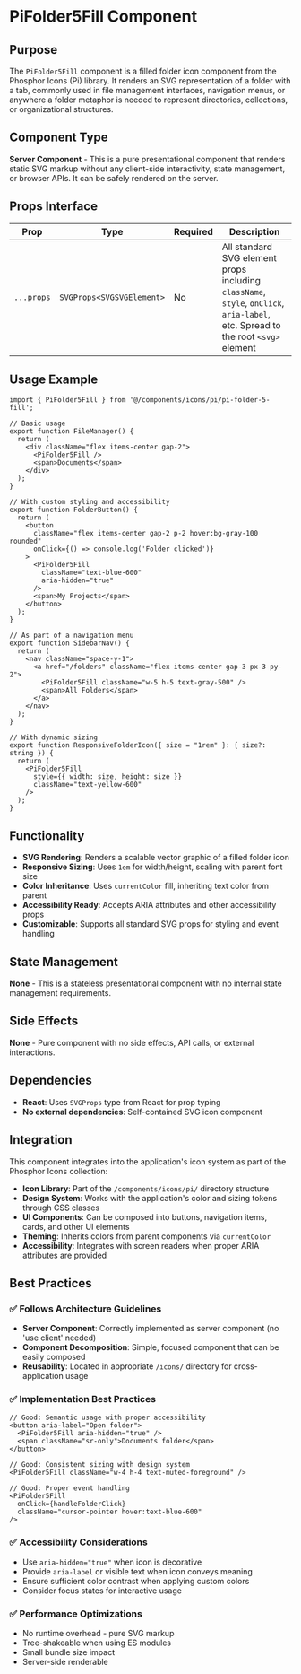 # PiFolder5Fill Component

## Purpose
The `PiFolder5Fill` component is a filled folder icon component from the Phosphor Icons (Pi) library. It renders an SVG representation of a folder with a tab, commonly used in file management interfaces, navigation menus, or anywhere a folder metaphor is needed to represent directories, collections, or organizational structures.

## Component Type
**Server Component** - This is a pure presentational component that renders static SVG markup without any client-side interactivity, state management, or browser APIs. It can be safely rendered on the server.

## Props Interface

| Prop | Type | Required | Description |
|------|------|----------|-------------|
| `...props` | `SVGProps<SVGSVGElement>` | No | All standard SVG element props including `className`, `style`, `onClick`, `aria-label`, etc. Spread to the root `<svg>` element |

## Usage Example

```tsx
import { PiFolder5Fill } from '@/components/icons/pi/pi-folder-5-fill';

// Basic usage
export function FileManager() {
  return (
    <div className="flex items-center gap-2">
      <PiFolder5Fill />
      <span>Documents</span>
    </div>
  );
}

// With custom styling and accessibility
export function FolderButton() {
  return (
    <button 
      className="flex items-center gap-2 p-2 hover:bg-gray-100 rounded"
      onClick={() => console.log('Folder clicked')}
    >
      <PiFolder5Fill 
        className="text-blue-600" 
        aria-hidden="true"
      />
      <span>My Projects</span>
    </button>
  );
}

// As part of a navigation menu
export function SidebarNav() {
  return (
    <nav className="space-y-1">
      <a href="/folders" className="flex items-center gap-3 px-3 py-2">
        <PiFolder5Fill className="w-5 h-5 text-gray-500" />
        <span>All Folders</span>
      </a>
    </nav>
  );
}

// With dynamic sizing
export function ResponsiveFolderIcon({ size = "1rem" }: { size?: string }) {
  return (
    <PiFolder5Fill 
      style={{ width: size, height: size }}
      className="text-yellow-600"
    />
  );
}
```

## Functionality
- **SVG Rendering**: Renders a scalable vector graphic of a filled folder icon
- **Responsive Sizing**: Uses `1em` for width/height, scaling with parent font size
- **Color Inheritance**: Uses `currentColor` fill, inheriting text color from parent
- **Accessibility Ready**: Accepts ARIA attributes and other accessibility props
- **Customizable**: Supports all standard SVG props for styling and event handling

## State Management
**None** - This is a stateless presentational component with no internal state management requirements.

## Side Effects
**None** - Pure component with no side effects, API calls, or external interactions.

## Dependencies
- **React**: Uses `SVGProps` type from React for prop typing
- **No external dependencies**: Self-contained SVG icon component

## Integration
This component integrates into the application's icon system as part of the Phosphor Icons collection:

- **Icon Library**: Part of the `/components/icons/pi/` directory structure
- **Design System**: Works with the application's color and sizing tokens through CSS classes
- **UI Components**: Can be composed into buttons, navigation items, cards, and other UI elements
- **Theming**: Inherits colors from parent components via `currentColor`
- **Accessibility**: Integrates with screen readers when proper ARIA attributes are provided

## Best Practices

### ✅ Follows Architecture Guidelines
- **Server Component**: Correctly implemented as server component (no 'use client' needed)
- **Component Decomposition**: Simple, focused component that can be easily composed
- **Reusability**: Located in appropriate `/icons/` directory for cross-application usage

### ✅ Implementation Best Practices
```tsx
// Good: Semantic usage with proper accessibility
<button aria-label="Open folder">
  <PiFolder5Fill aria-hidden="true" />
  <span className="sr-only">Documents folder</span>
</button>

// Good: Consistent sizing with design system
<PiFolder5Fill className="w-4 h-4 text-muted-foreground" />

// Good: Proper event handling
<PiFolder5Fill 
  onClick={handleFolderClick}
  className="cursor-pointer hover:text-blue-600"
/>
```

### ✅ Accessibility Considerations
- Use `aria-hidden="true"` when icon is decorative
- Provide `aria-label` or visible text when icon conveys meaning
- Ensure sufficient color contrast when applying custom colors
- Consider focus states for interactive usage

### ✅ Performance Optimizations
- No runtime overhead - pure SVG markup
- Tree-shakeable when using ES modules
- Small bundle size impact
- Server-side renderable